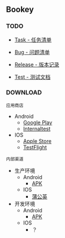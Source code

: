 ## Bookey

### TODO

- [Task - 任务清单](https://github.com/bookey-dev/bookey.docs/projects/2)
- [Bug - 问题清单](https://github.com/bookey-dev/bookey.bug/issues)

- [Release - 版本记录](https://github.com/bookey-dev/bookey.docs/issues/5)
- [Test - 测试文档](https://github.com/bookey-dev/bookey.docs/issues/3)

### DOWNLOAD

```应用商店```
- Android
   - [Google Play](https://play.google.com/store/apps/details?id=app.bookey)
   - [Internaltest](https://play.google.com/apps/internaltest/4700196513230198982)
- IOS
   - [Apple Store](https://apps.apple.com/cn/app/id1490069864)
   - [TestFlight](https://apps.apple.com/cn/app/testflight/id899247664)

```内部渠道```
- 生产环境
  - Android
    - [APK](https://wxit.oss-cn-shanghai.aliyuncs.com/apk/bookey/bookey-prod-release.apk)
  - IOS
    - [蒲公英](https://www.pgyer.com/hwqs)
- 开发环境
  - Android
    - [APK](https://wxit.oss-cn-shanghai.aliyuncs.com/apk/bookey/bookey-dev-release.apk)
  - IOS
    - ？


